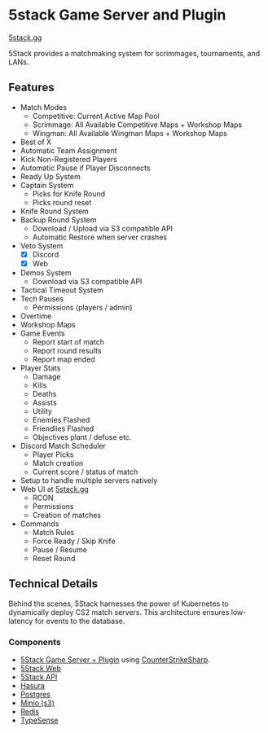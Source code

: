 # 5stack Game Server and Plugin

[5stack.gg](https://5stack.gg)

5Stack provides a matchmaking system for scrimmages, tournaments, and LANs.

## Features
- Match Modes
  - Competitive: Current Active Map Pool
  - Scrimmage: All Available Competitive Maps + Workshop Maps
  - Wingman: All Available Wingman Maps + Workshop Maps
- Best of X
- Automatic Team Assignment
- Kick Non-Registered Players
- Automatic Pause if Player Disconnects
- Ready Up System
- Captain System
  - Picks for Knife Round
  - Picks round reset
- Knife Round System
- Backup Round System
  - Download / Upload via S3 compatible API
  - Automatic Restore when server crashes
- Veto System
  - [x] Discord
  - [x] Web
- Demos System
  - Download via S3 compatible API
- Tactical Timeout System
- Tech Pauses
  - Permissions (players / admin)
- Overtime
- Workshop Maps
- Game Events
  - Report start of match
  - Report round results
  - Report map ended
- Player Stats
  - Damage
  - Kills
  - Deaths
  - Assists
  - Utility
  - Enemies Flashed
  - Friendlies Flashed
  - Objectives plant / defuse etc.
- Discord Match Scheduler
  - Player Picks
  - Match creation
  - Current score / status of match
- Setup to handle multiple servers natively
- Web UI at [5stack.gg](https://5stack.gg)
  - RCON
  - Permissions
  - Creation of matches
- Commands
  - Match Rules
  - Force Ready / Skip Knife
  - Pause / Resume
  - Reset Round

## Technical Details

Behind the scenes, 5Stack harnesses the power of Kubernetes to dynamically deploy CS2 match servers.
This architecture ensures low-latency for events to the database.

### Components

- [5Stack Game Server + Plugin](https://github.com/5stackgg/game-server) using [CounterStrikeSharp](https://docs.cssharp.dev/).
- [5Stack Web](https://github.com/5stackgg/web)
- [5Stack API](https://github.com/5stackgg/api)
- [Hasura](https://hasura.io/)
- [Postgres](https://www.postgresql.org/)
- [Minio (s3)](https://min.io/)
- [Redis](https://redis.io)
- [TypeSense](https://typesense.org/)

